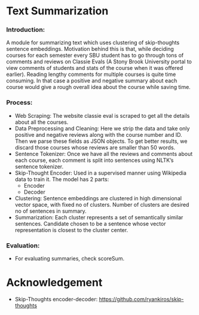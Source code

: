 # Text Summarization

### Introduction: 
A module for summarizing text which uses clustering of skip-thoughts sentence embeddings. Motivation behind this is that, while deciding courses for each semester every SBU student has to go through tons of comments and reviews on Classie Evals (A Stony Brook University portal to view comments of students and stats of the course when it was offered earlier). Reading lengthy comments for multiple courses is quite time consuming. In that case a positive and negative summary about each course would give a rough overall idea about the course while saving time.

### Process: 
 * Web Scraping: The website classie eval is scraped to get all the details about all the courses.
 * Data Preprocessing and Cleaning: Here we strip the data and take only positive and negative reviews along with the                                     course number and ID. Then we parse these fields as JSON objects. To get better                                     results, we discard those courses whose reviews are smaller than 50 words.
 * Sentence Tokenizer: Once we have all the reviews and comments about each course, each comment is split into                        sentences using NLTK’s sentence tokenizer.
 * Skip-Thought Encoder: Used in a supervised manner using Wikipedia data to train it. The model has 2 parts:
   *  Encoder
   *  Decoder
 * Clustering: Sentence embeddings are clustered in high dimensional vector space, with fixed no of clusters. Number 	       of clusters are desired no of sentences in summary.
 * Summarization: Each cluster represents a set of semantically similar sentences. Candidate chosen to be a sentence 		  whose vector representation is closest to the cluster center.


### Evaluation:
 * For evaluating summaries, check scoreSum. 
# Acknowledgement

 * Skip-Thoughts encoder-decoder: https://github.com/ryankiros/skip-thoughts

 
   






